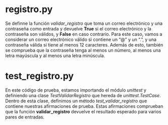 # registro.py

Se definne la función _validar_registro_ que toma un correo electrónico y una contraseña como entrada y devuelve **True** si el correo electrónico y la contraseña son válidos, y **False** en caso contrario. Para este caso, vamos a considerar un correo electrónico válido si contiene un “@” y un “.”, y una contraseña válida si tiene al menos 12 caracteres. Además de esto, también se comprueba que la contraseña tenga al menos un número, al menos una letra mayúscula y al menos una letra minúscula.

# test_registro.py

En este código de prueba, estamos importando el módulo _unittest_ y definiendo una clase _TestValidarRegistro_ que hereda de _unittest.TestCase_. Dentro de esta clase, definimos un método _test_validar_registro_ que contiene nuestras afirmaciones de prueba. Estas afirmaciones comprueban que la función **validar_registro** devuelve el resultado esperado para varios pares de entradas.
